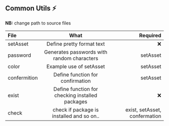 ## Common Utils :zap:

**NB:** change path to source files

| File | What | Required |
| :---         |     :---:      |          ---: |
| setAsset   | Define pretty format text     |  :x:   |
| password     | Generates passwords with random characters       | setAsset     |
|color    | Example use of setAsset  | setAsset |
|confermition | Define function for confirmation | setAsset |
|exist    | Define function for checking installed packages |  :x:
|check    | check if package is installed and so on.. | exist, setAsset, confermation |
